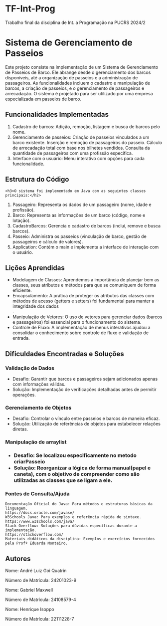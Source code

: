 # TF-Int-Prog
Trabalho final da disciplina de Int. a Programação na PUCRS 2024/2

<h1>Sistema de Gerenciamento de Passeios</h1>

<p>Este projeto consiste na implementação de um Sistema de Gerenciamento de Passeios de Barco. Ele abrange desde o gerenciamento dos barcos disponíveis, até a organização de passeios e a administração de passageiros. As funcionalidades incluem o cadastro e manipulação de barcos, a criação de passeios, e o gerenciamento de passageiros e arrecadação. O sistema é projetado para ser utilizado por uma empresa especializada em passeios de barco.</p>

<h2>Funcionalidades Implementadas</h2>
<ol>
    <li>Cadastro de barcos: Adição, remoção, listagem e busca de barcos pelo nome.</li>
    <li>Gerenciamento de passeios:
        Criação de passeios vinculados a um barco existente.
        Inserção e remoção de passageiros do passeio.
        Cálculo de arrecadação total com base nos bilhetes vendidos.
        Consulta da quantidade de passageiros com uma profissão específica.</li>
    <li>Interface com o usuário: Menu interativo com opções para cada funcionalidade.</li>
</ol>


<h2>Estrutura do Código</h2>

    <h3>O sistema foi implementado em Java com as seguintes classes principais:</h2>

<ol>
    <li>Passageiro: Representa os dados de um passageiro (nome, idade e profissão).</li>
    <li>Barco: Representa as informações de um barco (código, nome e lotação).</li>
    <li>CadastroBarcos: Gerencia o cadastro de barcos (inclui, remove e busca barcos).</li>
    <li>Passeio: Administra os passeios (vinculação de barco, gestão de passageiros e cálculo de valores).</li>
    <li>Application: Contém o main e implementa a interface de interação com o usuário.</li>
</ol>



<h2>Lições Aprendidas</h2>
<ul>
    <li>Modelagem de Classes: Aprendemos a importância de planejar bem as classes, seus atributos e métodos para que se comuniquem de forma eficiente.</li>
    <li>Encapsulamento: A prática de proteger os atributos das classes com métodos de acesso (getters e setters) foi fundamental para manter a integridade dos  dados</li>.
    <li>Manipulação de Vetores: O uso de vetores para gerenciar dados (barcos e passageiros) foi essencial para o funcionamento do sistema.</li>
    <li>Controle de Fluxo: A implementação de menus interativos ajudou a consolidar o conhecimento sobre controle de fluxo e validação de entrada.</li>
</ul>   
<h2>Dificuldades Encontradas e Soluções</h2>
    
<h3>Validação de Dados</h3>
<ul>
    <li>Desafio: Garantir que barcos e passageiros sejam adicionados apenas com informações válidas.</li>
    <li>Solução: Implementação de verificações detalhadas antes de permitir operações.</li>
</ul>

<h3>Gerenciamento de Objetos</h3>
<ul>
    <li>Desafio: Controlar o vínculo entre passeios e barcos de maneira eficaz.</li>
    <li>Solução: Utilização de referências de objetos para estabelecer relações diretas.</li>
</ul>
<h3>Manipulação de arraylist<h3>
<ul>
    <li>Desafio: Se localizou especificamente no metodo criarPasseio</li>
    <li>Solução: Reorganizar a lógica de forma manual(papel e caneta), com o objetivo de compreender como são utilizadas as classes que se ligam a ele. </li>

</ul>



<h3>Fontes de Consulta/Ajuda</h3>

    Documentação Oficial do Java: Para métodos e estruturas básicas da linguagem.
    https://docs.oracle.com/javase/
    W3Schools Java: Para exemplos e referência rápida de sintaxe.
    https://www.w3schools.com/java/
    Stack Overflow: Soluções para dúvidas específicas durante a implementação.
    https://stackoverflow.com/
    Materiais didáticos da disciplina: Exemplos e exercícios fornecidos pela Profª Eduarda Monteiro.

<h2>Autores</h2>

Nome: André Luiz Goi Quatrin 

Número de Matrícula: 24201023-9

Nome: Gabriel Maxwell

Número de Matrícula: 24108579-4

Nome: Henrique Isoppo

Número de Matrícula: 22111228-7
